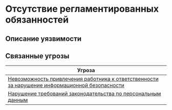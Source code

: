 # Отсутствие регламентированных обязанностей

## Описание уязвимости

## Связанные угрозы
|Угроза|
|-|
|[Невозможность привлечения работника к ответственности за нарушение информационной безопасности](/vkr/threats/page23)|
|[Нарушение требований законодательства по персональным данным](/vkr/threats/page5)|

